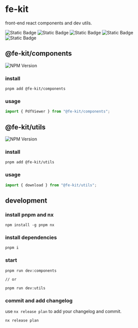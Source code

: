 # fe-kit

front-end react components and dev utils.

<div>
  <img alt="Static Badge" src="https://img.shields.io/badge/node-%3E%3D18-5FA04E?style=for-the-badge&logo=node.js">
  <img alt="Static Badge" src="https://img.shields.io/badge/react-ts-blue?style=for-the-badge&logo=react">
  <img alt="Static Badge" src="https://img.shields.io/badge/storybook-FF4685?style=for-the-badge&logo=storybook&logoColor=fff">
  <img alt="Static Badge" src="https://img.shields.io/badge/nx-143055?style=for-the-badge&logo=nx&logoColor=fff">
  <img alt="Static Badge" src="https://img.shields.io/badge/license-MIT-green?style=for-the-badge">
</div>

## @fe-kit/components

<img alt="NPM Version" src="https://img.shields.io/npm/v/%40fe-kit%2Fcomponents?style=for-the-badge&logo=npm">

### install

```shell
pnpm add @fe-kit/components
```

### usage

```ts
import { PdfViewer } from "@fe-kit/components";
```

## @fe-kit/utils

<img alt="NPM Version" src="https://img.shields.io/npm/v/%40fe-kit%2Futils?style=for-the-badge&logo=npm">

### install

```shell
pnpm add @fe-kit/utils
```

### usage

```ts
import { download } from "@fe-kit/utils";
```

## development

### install pnpm and nx

```shell
npm install -g pnpm nx
```

### install dependencies

```shell
pnpm i
```

### start

```shell
pnpm run dev:components

// or

pnpm run dev:utils
```

### commit and add changelog

use `nx release plan` to add your changelog and commit.

```shell
nx release plan
```
